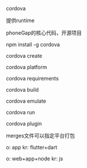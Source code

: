 cordova 

提供runtime

phoneGap的核心代码，开源项目


npm install -g cordova

cordova create

cordova platform

cordova requirements

cordova build

cordova emulate

cordova run

cordova plugin

merges文件可以指定平台打包

o: app
    kr: flutter+dart

o: web+app+node
    kr: js